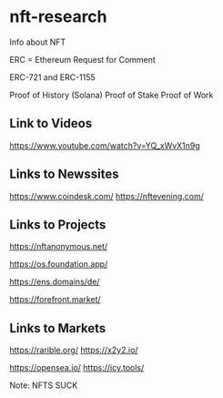 # nft-research
Info about NFT

ERC = Ethereum Request for Comment

ERC-721 and ERC-1155 


Proof of History (Solana)
Proof of Stake
Proof of Work

## Link to Videos

https://www.youtube.com/watch?v=YQ_xWvX1n9g

## Links to Newssites

https://www.coindesk.com/
https://nftevening.com/

## Links to Projects

https://nftanonymous.net/

https://os.foundation.app/


https://ens.domains/de/

https://forefront.market/

## Links to Markets
https://rarible.org/
https://x2y2.io/

https://opensea.io/
https://icy.tools/


Note: NFTS SUCK